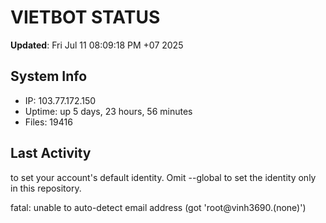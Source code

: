 # VIETBOT STATUS
**Updated**: Fri Jul 11 08:09:18 PM +07 2025

## System Info
- IP: 103.77.172.150
- Uptime: up 5 days, 23 hours, 56 minutes
- Files: 19416

## Last Activity

to set your account's default identity.
Omit --global to set the identity only in this repository.

fatal: unable to auto-detect email address (got 'root@vinh3690.(none)')
